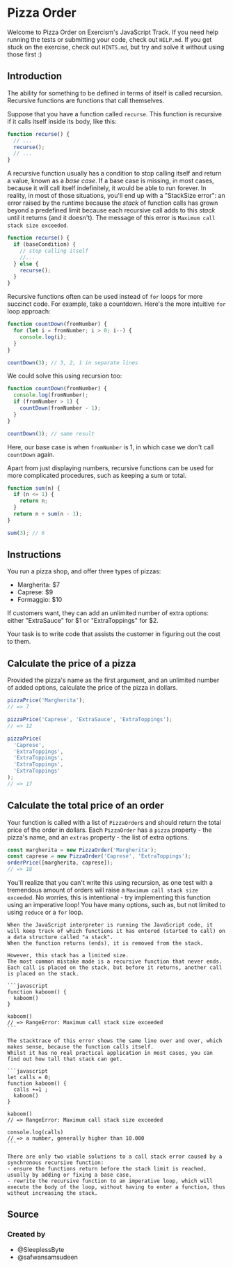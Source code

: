 # Pizza Order

Welcome to Pizza Order on Exercism's JavaScript Track.
If you need help running the tests or submitting your code, check out `HELP.md`.
If you get stuck on the exercise, check out `HINTS.md`, but try and solve it without using those first :)

## Introduction

The ability for something to be defined in terms of itself is called recursion.
Recursive functions are functions that call themselves.

Suppose that you have a function called `recurse`.
This function is recursive if it calls itself inside its body, like this:

```js
function recurse() {
  // ...
  recurse();
  // ...
}
```

A recursive function usually has a condition to stop calling itself and return a value, known as a _base case_.
If a base case is missing, in most cases, because it will call itself indefinitely, it would be able to run forever.
In reality, in most of those situations, you'll end up with a "StackSize error": an error raised by the runtime because the _stack_ of function calls has grown beyond a predefined limit because each recursive call adds to this _stack_ until it returns (and it doesn't).
The message of this error is `Maximum call stack size exceeded`.

```js
function recurse() {
  if (baseCondition) {
    // stop calling itself
    //...
  } else {
    recurse();
  }
}
```

Recursive functions often can be used instead of `for` loops for more succinct code.
For example, take a countdown.
Here's the more intuitive `for` loop approach:

```js
function countDown(fromNumber) {
  for (let i = fromNumber; i > 0; i--) {
    console.log(i);
  }
}

countDown(3); // 3, 2, 1 in separate lines
```

We could solve this using recursion too:

```js
function countDown(fromNumber) {
  console.log(fromNumber);
  if (fromNumber > 1) {
    countDown(fromNumber - 1);
  }
}

countDown(3); // same result
```

Here, our base case is when `fromNumber` is 1, in which case we don't call `countDown` again.

Apart from just displaying numbers, recursive functions can be used for more complicated procedures, such as keeping a sum or total.

```js
function sum(n) {
  if (n <= 1) {
    return n;
  }
  return n + sum(n - 1);
}

sum(3); // 6
```

## Instructions

You run a pizza shop, and offer three types of pizzas:

- Margherita: $7
- Caprese: $9
- Formaggio: $10

If customers want, they can add an unlimited number of extra options: either "ExtraSauce" for $1 or "ExtraToppings" for $2.

Your task is to write code that assists the customer in figuring out the cost to them.

## Calculate the price of a pizza

Provided the pizza's name as the first argument, and an unlimited number of added options, calculate the price of the pizza in dollars.

```js
pizzaPrice('Margherita');
// => 7

pizzaPrice('Caprese', 'ExtraSauce', 'ExtraToppings');
// => 12

pizzaPrice(
  'Caprese',
  'ExtraToppings',
  'ExtraToppings',
  'ExtraToppings',
  'ExtraToppings'
);
// => 17
```

## Calculate the total price of an order

Your function is called with a list of `PizzaOrder`s and should return the total price of the order in dollars.
Each `PizzaOrder` has a `pizza` property - the pizza's name, and an `extras` property - the list of extra options.

```js
const margherita = new PizzaOrder('Margherita');
const caprese = new PizzaOrder('Caprese', 'ExtraToppings');
orderPrice([margherita, caprese]);
// => 18
```

You'll realize that you can't write this using recursion, as one test with a tremendous amount of orders will raise a `Maximum call stack size exceeded`.
No worries, this is intentional - try implementing this function using an imperative loop!
You have many options, such as, but not limited to using `reduce` or a `for` loop.

<!-- prettier-ignore-start -->
~~~~exercism/advanced
When the JavaScript interpreter is running the JavaScript code, it will keep track of which functions it has entered (started to call) on a data structure called "a stack".
When the function returns (ends), it is removed from the stack.

However, this stack has a limited size.
The most common mistake made is a recursive function that never ends.
Each call is placed on the stack, but before it returns, another call is placed on the stack.

```javascript
function kaboom() {
  kaboom()
}

kaboom()
// => RangeError: Maximum call stack size exceeded
```

The stacktrace of this error shows the same line over and over, which makes sense, because the function calls itself.
Whilst it has no real practical application in most cases, you can find out how tall that stack can get.

```javascript
let calls = 0;
function kaboom() {
  calls +=1 ;
  kaboom()
}

kaboom()
// => RangeError: Maximum call stack size exceeded

console.log(calls)
// => a number, generally higher than 10.000
```

There are only two viable solutions to a call stack error caused by a synchronous recursive function:
- ensure the functions return before the stack limit is reached, usually by adding or fixing a base case.
- rewrite the recursive function to an imperative loop, which will execute the body of the loop, without having to enter a function, thus without increasing the stack.
~~~~
<!-- prettier-ignore-end -->

## Source

### Created by

- @SleeplessByte
- @safwansamsudeen